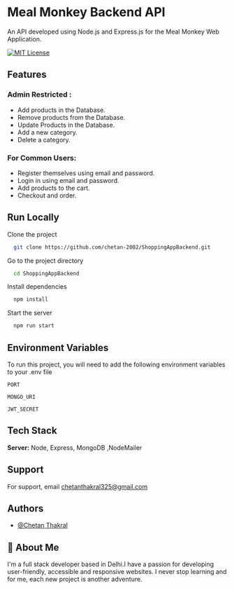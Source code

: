 # Meal Monkey Backend API

An API developed using Node.js and Express.js for the Meal Monkey Web Application.





[![MIT License](https://img.shields.io/badge/License-MIT-green.svg)](https://choosealicense.com/licenses/mit/)

## Features

### Admin Restricted :

- Add products in the Database.
- Remove products from the Database.
- Update Products in the Database.
- Add a new category.
- Delete a category.

### For Common Users:

- Register themselves using email and password.
- Login in using email and password.
- Add products to the cart.
- Checkout and order.



## Run Locally

Clone the project

```bash
  git clone https://github.com/chetan-2002/ShoppingAppBackend.git
```

Go to the project directory

```bash
  cd ShoppingAppBackend
```

Install dependencies

```bash
  npm install
```

Start the server

```bash
  npm run start
```


## Environment Variables

To run this project, you will need to add the following environment variables to your .env file

`PORT`

`MONGO_URI`

`JWT_SECRET`


## Tech Stack

**Server:** Node, Express, MongoDB ,NodeMailer


## Support

For support, email chetanthakral325@gmail.com


## Authors

- [@Chetan Thakral](https://www.github.com/chetan-2002)


## 🚀 About Me
I'm a full stack developer based in Delhi.I have a passion for developing user-friendly, accessible and responsive websites. I never stop learning and for me, each new project is another adventure.


